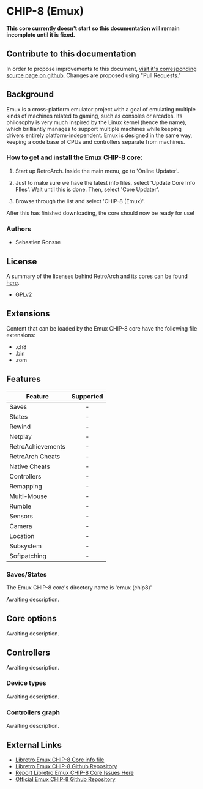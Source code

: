 # CHIP-8 (Emux)

**This core currently doesn't start so this documentation will remain incomplete until it is fixed.**

## Contribute to this documentation

In order to propose improvements to this document, [visit it's corresponding source page on github](https://github.com/libretro/docs/tree/master/docs/library/emux_chip8.md). Changes are proposed using "Pull Requests."

## Background

Emux is a cross-platform emulator project with a goal of emulating multiple kinds of machines related to gaming, such as consoles or arcades. Its philosophy is very much inspired by the Linux kernel (hence the name), which brilliantly manages to support multiple machines while keeping drivers entirely platform-independent. Emux is designed in the same way, keeping a code base of CPUs and controllers separate from machines.

### How to get and install the Emux CHIP-8 core:

1. Start up RetroArch. Inside the main menu, go to 'Online Updater'.

2. Just to make sure we have the latest info files, select 'Update Core Info FIles'. Wait until this is done. Then, select 'Core Updater'.

3. Browse through the list and select 'CHIP-8 (Emux)'.

After this has finished downloading, the core should now be ready for use!

### Authors

- Sebastien Ronsse

## License

A summary of the licenses behind RetroArch and its cores can be found [here](../development/licenses.md).

- [GPLv2](https://github.com/libretro/emux/blob/master/COPYING)

## Extensions

Content that can be loaded by the Emux CHIP-8 core have the following file extensions:

- .ch8
- .bin
- .rom

## Features

| Feature           | Supported |
|-------------------|:---------:|
| Saves             | -         |
| States            | -         |
| Rewind            | -         |
| Netplay           | -         |
| RetroAchievements | -         |
| RetroArch Cheats  | -         |
| Native Cheats     | -         |
| Controllers       | -         |
| Remapping         | -         |
| Multi-Mouse       | -         |
| Rumble            | -         |
| Sensors           | -         |
| Camera            | -         |
| Location          | -         |
| Subsystem         | -         |
| Softpatching      | -         |

### Saves/States

The Emux CHIP-8 core's directory name is 'emux (chip8)'

Awaiting description.

## Core options

Awaiting description.

## Controllers

Awaiting description.

### Device types

Awaiting description.

### Controllers graph

Awaiting description.

## External Links

- [Libretro Emux CHIP-8 Core info file](https://github.com/libretro/libretro-super/blob/master/dist/info/emux_chip8_libretro.info)
- [Libretro Emux CHIP-8 Github Repository](https://github.com/libretro/emux)
- [Report Libretro Emux CHIP-8 Core Issues Here](https://github.com/libretro/libretro-meta/issues)
- [Official Emux CHIP-8 Github Repository](https://github.com/sronsse/emux)